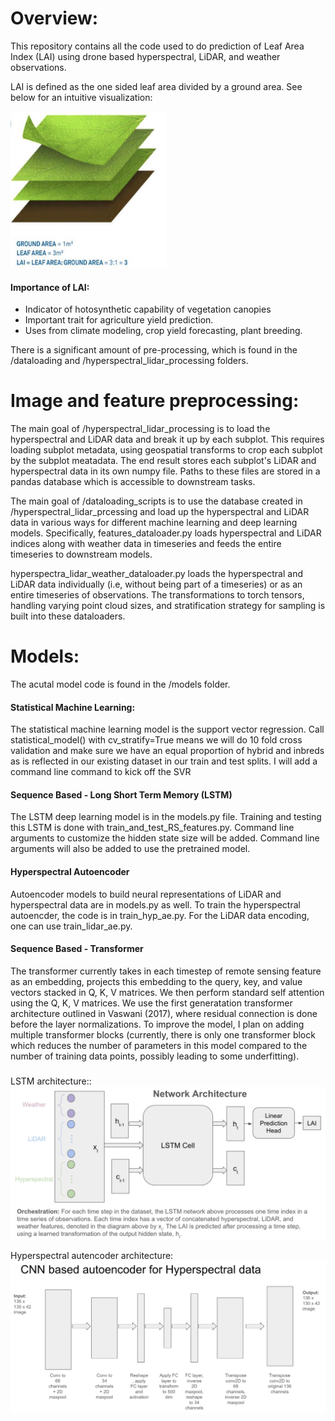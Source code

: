 # Overview:
This repository contains all the code used to do prediction of Leaf Area Index (LAI) using drone based hyperspectral, LiDAR, and weather observations.

LAI is defined as the one sided leaf area divided by a ground area. See below for an intuitive visualization:

<img src="visualizations/LAI_image.png" width="250" height="250" />

#### Importance of LAI: ####
 - Indicator of hotosynthetic capability of vegetation canopies
 - Important trait for agriculture yield prediction. 
 - Uses from climate modeling, crop yield forecasting, plant breeding.

There is a significant amount of pre-processing, which is found in the /dataloading and /hyperspectral_lidar_processing folders. 

# Image and feature preprocessing:
The main goal of /hyperspectral_lidar_processing is to load the hyperspectral and LiDAR data and break it up by each subplot. This requires loading subplot metadata, using geospatial transforms to crop each subplot by the subplot meatadata. The end result stores each subplot's LiDAR and hyperspectral data in its own numpy file. Paths to these files are stored in a pandas database which is accessible to downstream tasks.

The main goal of /dataloading_scripts is to use the database created in /hyperspectral_lidar_prcessing and load up the hyperspectral and LiDAR data in various ways for different machine learning and deep learning models. Specifically, features_dataloader.py loads hyperspectral and LiDAR indices along with weather data in timeseries and feeds the entire timeseries to downstream models.

hyperspectra_lidar_weather_dataloader.py loads the hyperspectral and LiDAR data individually (i.e, without being part of a timeseries) or as an entire timeseries of observations. The transformations to torch tensors, handling varying point cloud sizes, and stratification strategy for sampling is built into these dataloaders.

# Models:
The acutal model code is found in the /models folder. 

#### Statistical Machine Learning: ####
The statistical machine learning model is the support vector regression. Call statistical_model() with cv_stratify=True means we will do 10 fold cross validation and make sure we have an equal proportion of hybrid and inbreds as is reflected in our existing dataset in our train and test splits. I will add a command line command to kick off the SVR

#### Sequence Based - Long Short Term Memory (LSTM) ####
The LSTM deep learning model is in the models.py file. Training and testing this LSTM is done with train_and_test_RS_features.py. Command line arguments to customize the hidden state size will be added. Command line arguments will also be added to use the pretrained model.

#### Hyperspectral Autoencoder ####
Autoencoder models to build neural representations of LiDAR and hyperspectral data are in models.py as well. To train the hyperspectral autoencder, the code is in train_hyp_ae.py. For the LiDAR data encoding, one can use train_lidar_ae.py.

#### Sequence Based - Transformer ####
The transformer currently takes in each timestep of remote sensing feature as an embedding, projects this embedding to the query, key, and value vectors stacked in Q, K, V matrices. We then perform standard self attention using the Q, K, V matrices. We use the first generatation transformer architecture outlined in Vaswani (2017), where residual connection is done before the layer normalizations. To improve the model, I plan on adding multiple transformer blocks (currently, there is only one transformer block which reduces the number of parameters in this model compared to the number of training data points, possibly leading to some underfitting).

### 
LSTM architecture::
![LSTM for traditional Remote Sensing features architecture diagram](models/architecture_diagrams/NetworkArchitecture_update.png)

Hyperspectral autencoder architecture:
![Hyperspectral autoencoder](models/architecture_diagrams/Hyperspectral_autoencoder_arch.png)
